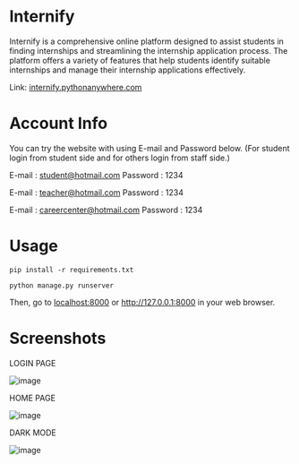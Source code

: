 # Internify
Internify is a comprehensive online platform designed to assist students in finding internships and streamlining the internship application process. The platform offers a variety of features that help students identify suitable internships and manage their internship applications effectively.

Link: [internify.pythonanywhere.com](https://internify.pythonanywhere.com/)

# Account Info
You can try the website with using E-mail and Password below. (For student login from student side and for others login from staff side.)

E-mail : student@hotmail.com
Password : 1234

E-mail : teacher@hotmail.com
Password : 1234

E-mail : careercenter@hotmail.com
Password : 1234

# Usage
``` 
pip install -r requirements.txt 
```

``` 
python manage.py runserver 
```

Then, go to [localhost:8000](http://localhost:8000/) or http://127.0.0.1:8000 in your web browser.

# Screenshots

LOGIN PAGE

![image](https://github.com/emirsakal/Internify/assets/77203035/c30ab32e-f53b-42f9-9168-89da00feab9f)

HOME PAGE

![image](https://github.com/emirsakal/Internify/assets/77203035/5de27aa4-7e56-42c5-acd5-a759ae222633)

DARK MODE

![image](https://github.com/emirsakal/Internify/assets/77203035/f85e15a5-5dee-4143-94de-4f737b590d9b)
